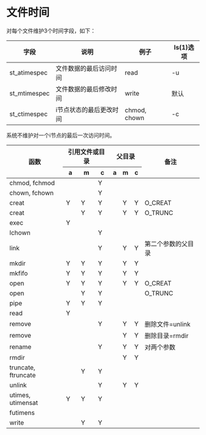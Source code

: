 # 文件时间

对每个文件维护3个时间字段，如下：

字段|说明|例子|ls(1)选项
---|---|---|---
st_atimespec|文件数据的最后访问时间|read|-u
st_mtimespec|文件数据的最后修改时间|write|默认
st_ctimespec|i节点状态的最后更改时间|chmod, chown|-c

系统不维护对一个i节点的最后一次访问时间。

<table>
<thead>
<tr>
<th rowspan=2>函数</th>
<th colspan=3>引用文件或目录</th>
<th colspan=3>父目录</th>
<th rowspan=2>备注</th>
</tr>
<tr>
<th>a</th>
<th>m</th>
<th>c</th>
<th>a</th>
<th>m</th>
<th>c</th>
</tr>
</thead>
<tbody>
<tr>
<td>chmod, fchmod</td>
<td></td>
<td></td>
<td>Y</td>
<td></td>
<td></td>
<td></td>
<td></td>
</tr>
<tr>
<td>chown, fchown</td>
<td></td>
<td></td>
<td>Y</td>
<td></td>
<td></td>
<td></td>
<td></td>
</tr>
<tr>
<td>creat</td>
<td>Y</td>
<td>Y</td>
<td>Y</td>
<td></td>
<td>Y</td>
<td>Y</td>
<td>O_CREAT</td>
</tr>
<tr>
<td>creat</td>
<td></td>
<td>Y</td>
<td>Y</td>
<td></td>
<td>Y</td>
<td>Y</td>
<td>O_TRUNC</td>
</tr>
<tr>
<td>exec</td>
<td>Y</td>
<td></td>
<td></td>
<td></td>
<td></td>
<td></td>
<td></td>
</tr>
<tr>
<td>lchown</td>
<td></td>
<td></td>
<td>Y</td>
<td></td>
<td></td>
<td></td>
<td></td>
</tr>
<tr>
<td>link</td>
<td></td>
<td></td>
<td>Y</td>
<td></td>
<td>Y</td>
<td>Y</td>
<td>第二个参数的父目录</td>
</tr>
<tr>
<td>mkdir</td>
<td>Y</td>
<td>Y</td>
<td>Y</td>
<td></td>
<td>Y</td>
<td>Y</td>
<td></td>
</tr>
<tr>
<td>mkfifo</td>
<td>Y</td>
<td>Y</td>
<td>Y</td>
<td></td>
<td>Y</td>
<td>Y</td>
<td></td>
</tr>
<tr>
<td>open</td>
<td>Y</td>
<td>Y</td>
<td>Y</td>
<td></td>
<td>Y</td>
<td>Y</td>
<td>O_CREAT</td>
</tr>
<tr>
<td>open</td>
<td></td>
<td>Y</td>
<td>Y</td>
<td></td>
<td></td>
<td></td>
<td>O_TRUNC</td>
</tr>
<tr>
<td>pipe</td>
<td>Y</td>
<td>Y</td>
<td>Y</td>
<td></td>
<td></td>
<td></td>
<td></td>
</tr>
<tr>
<td>read</td>
<td>Y</td>
<td></td>
<td></td>
<td></td>
<td></td>
<td></td>
<td></td>
</tr>
<tr>
<td>remove</td>
<td></td>
<td></td>
<td>Y</td>
<td></td>
<td>Y</td>
<td>Y</td>
<td>删除文件=unlink</td>
</tr>
<tr>
<td>remove</td>
<td></td>
<td></td>
<td></td>
<td></td>
<td>Y</td>
<td>Y</td>
<td>删除目录=rmdir</td>
</tr>
<tr>
<td>rename</td>
<td></td>
<td></td>
<td>Y</td>
<td></td>
<td>Y</td>
<td>Y</td>
<td>对两个参数</td>
</tr>
<tr>
<td>rmdir</td>
<td></td>
<td></td>
<td></td>
<td></td>
<td>Y</td>
<td>Y</td>
<td></td>
</tr>
<tr>
<td>truncate, ftruncate</td>
<td></td>
<td>Y</td>
<td>Y</td>
<td></td>
<td></td>
<td></td>
<td></td>
</tr>
<tr>
<td>unlink</td>
<td></td>
<td></td>
<td>Y</td>
<td></td>
<td>Y</td>
<td>Y</td>
<td></td>
</tr>
<tr>
<td>utimes, utimensat</td>
<td>Y</td>
<td>Y</td>
<td>Y</td>
<td></td>
<td></td>
<td></td>
<td></td>
</tr>
<tr>
<td>futimens</td>
<td></td>
<td></td>
<td></td>
<td></td>
<td></td>
<td></td>
<td></td>
</tr>
<tr>
<td>write</td>
<td></td>
<td>Y</td>
<td>Y</td>
<td></td>
<td></td>
<td></td>
<td></td>
</tr>
</tbody>
</table>
